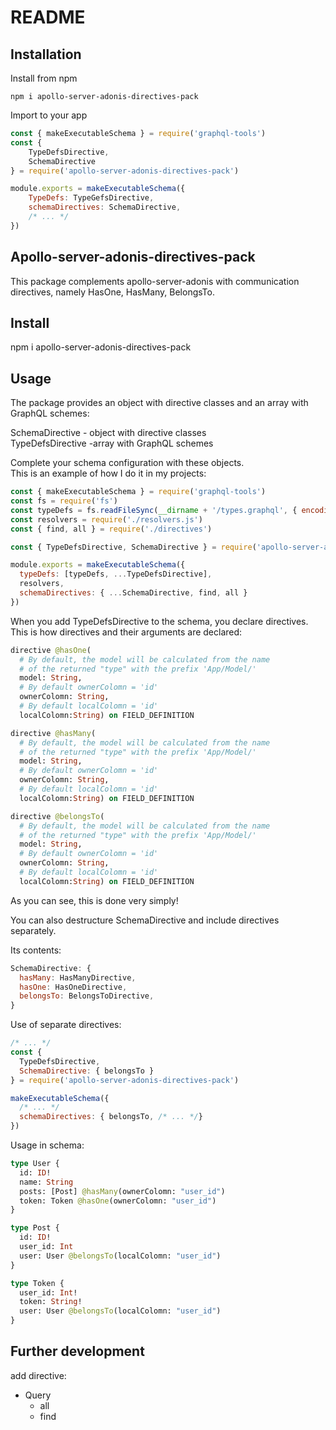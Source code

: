 # README

## Installation

Install from npm

```
npm i apollo-server-adonis-directives-pack
```

Import to your app

```javascript
const { makeExecutableSchema } = require('graphql-tools')
const { 
    TypeDefsDirective,
    SchemaDirective 
} = require('apollo-server-adonis-directives-pack')

module.exports = makeExecutableSchema({
    TypeDefs: TypeGefsDirective,
    schemaDirectives: SchemaDirective,
    /* ... */
})
```

## Apollo-server-adonis-directives-pack

This package complements apollo-server-adonis with communication directives, namely HasOne, HasMany, BelongsTo.

## Install

npm i apollo-server-adonis-directives-pack

## Usage

The package provides an object with directive classes and an array with GraphQL schemes:

SchemaDirective - object with directive classes  
TypeDefsDirective -array with GraphQL schemes

Complete your schema configuration with these objects.  
This is an example of how I do it in my projects:

```javascript
const { makeExecutableSchema } = require('graphql-tools')
const fs = require('fs')
const typeDefs = fs.readFileSync(__dirname + '/types.graphql', { encoding: 'utf8' })
const resolvers = require('./resolvers.js')
const { find, all } = require('./directives')

const { TypeDefsDirective, SchemaDirective } = require('apollo-server-adonis-directives-pack')

module.exports = makeExecutableSchema({ 
  typeDefs: [typeDefs, ...TypeDefsDirective],
  resolvers, 
  schemaDirectives: { ...SchemaDirective, find, all } 
})
```

When you add TypeDefsDirective to the schema, you declare directives. This is how directives and their arguments are declared:

```graphql
directive @hasOne(
  # By default, the model will be calculated from the name
  # of the returned "type" with the prefix 'App/Model/'
  model: String,
  # By default ownerColomn = 'id'
  ownerColomn: String,
  # By default localColomn = 'id'
  localColomn:String) on FIELD_DEFINITION

directive @hasMany(
  # By default, the model will be calculated from the name
  # of the returned "type" with the prefix 'App/Model/'
  model: String,
  # By default ownerColomn = 'id'
  ownerColomn: String,
  # By default localColomn = 'id'
  localColomn:String) on FIELD_DEFINITION

directive @belongsTo(
  # By default, the model will be calculated from the name
  # of the returned "type" with the prefix 'App/Model/'
  model: String,
  # By default ownerColomn = 'id'
  ownerColomn: String,
  # By default localColomn = 'id'
  localColomn:String) on FIELD_DEFINITION
```

As you can see, this is done very simply!

You can also destructure SchemaDirective and include directives separately.

Its contents:

```javascript
SchemaDirective: {
  hasMany: HasManyDirective,
  hasOne: HasOneDirective,
  belongsTo: BelongsToDirective,
}
```

Use of separate directives:

```javascript
/* ... */
const { 
  TypeDefsDirective,
  SchemaDirective: { belongsTo } 
} = require('apollo-server-adonis-directives-pack')

makeExecutableSchema({ 
  /* ... */ 
  schemaDirectives: { belongsTo, /* ... */} 
})
```

Usage in schema:

```graphql
type User {
  id: ID!
  name: String
  posts: [Post] @hasMany(ownerColomn: "user_id")
  token: Token @hasOne(ownerColomn: "user_id")
}

type Post {
  id: ID!
  user_id: Int
  user: User @belongsTo(localColomn: "user_id")
}

type Token {
  user_id: Int!
  token: String!
  user: User @belongsTo(localColomn: "user_id")
}
```

## Further development

add directive:

* Query
  * all
  * find

